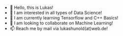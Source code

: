 - 👋 Hello, this is Lukas!
- 👀 I am interested in all types of Data Science!
- 🌱 I am currently learning Tensorflow and C++ Basics!
- 💞️ I am looking to collaborate on Machine Learning!
- 📫 Reach me by mail via lukashunold(at)web.de!
